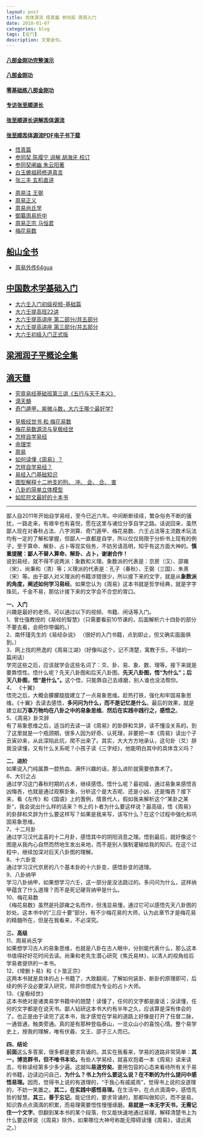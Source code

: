 ```yaml
---
layout: post
title: 炁体源流 悟真篇 参同契 周易入门
date: 2018-01-07
categories: blog
tags: [玄门]
description: 文章金句。
---
```



#### [八部金刚功完整演示](https://www.bilibili.com/video/av7606746)
#### [八部金刚功](https://www.bilibili.com/video/av10982882?from=search&seid=17296101072082020044)
#### [零基础练八部金刚功](http://www.360doc.com/content/17/0729/00/4310195_675013196.shtml#)


#### [专访张至顺道长](https://www.bilibili.com/video/av9273177/?p=2)
#### [张至顺道长讲解炁体源流](http://tv.dsqndh.com/?jk=http%3A%2F%2Fjqaaa.com%2Fjx.php%3Furl%3D&url=https%3A%2F%2Fv.youku.com%2Fv_show%2Fid_XNjQyNDUyOTUy.html)
#### [张至顺炁体源流PDF电子书下载](http://daoyi.yuexinli.com/?s=%E7%82%81%E4%BD%93%E6%BA%90%E6%B5%81)


- [悟真篇](https://so.gushiwen.org/guwen/book_159.aspx)
- [参同契 陈撄宁 讲解 胡海牙 校订 ](http://www.dadaojiayuan.com/cache/cj_info339-49-1.html)
- [参同契阐幽 朱云阳著](http://www.360doc.cn/article/12994104_303997875.html)
- [白玉蟾祖師修道真言](http://bbs.tianya.cn/post-16-859934-1.shtml)
- [张三丰 玄机直讲](http://www.360doc.com/content/14/1226/14/15585030_435910949.shtml)

<p>
  </p>
  
- [周易注 王弼](http://book.sbkk8.com/gudai/yijingshuji/zhouyizhu/)
- [周易正义](http://yuedu.163.com/source/01df5ce8-48ea-4400-b68f-68f4ca9ce907_4)
- [周易尚氏学](http://yuedu.163.com/source/5deab14e510b48d588ee7adb214d0984_4)
- [御纂周易折中](http://yuedu.163.com/source/68ef95c46f4d4961a0634f7353f2b545_4)
- [周易正宗 马恒君](https://zhidao.baidu.com/share/19aa889aa5d5ed27824fc484bfa9ff8c.html)
- [梅花易数](http://book.sbkk8.com/gudai/yijingshuji/meihuayishu/)


## [船山全书](http://www.ximalaya.com/8524809/album/?q=%E8%88%B9%E5%B1%B1%E5%85%A8%E4%B9%A6)
- [周易外传64gua](http://www.64gua.com/ebook/zyyj/)


## [中国数术学基础入门](https://www.bilibili.com/video/av15187264/)
- [大六壬入门初级视频-基础篇](https://www.bilibili.com/video/av14732315/)<br>
- [大六壬提高班22讲](https://www.bilibili.com/video/av12182721/)
- [大六壬提高讲座 第二部分/共五部分](https://www.bilibili.com/video/av18912694/)
- [大六壬提高讲座 第三部分/共五部分](https://www.bilibili.com/video/av22815135)
- [大六壬初级入门正式版](https://www.bilibili.com/video/av19830524/)

## [梁湘润子平概论全集](https://space.bilibili.com/94832150?from=search&seid=15360690948402010774#/video?tid=0&page=1&keyword=&order=pubdate)

## [滴天髓](https://space.bilibili.com/14913263?from=search&seid=12832460799862798786#/)
- [究竟易经基础班第三讲《五行与天干本义》](http://v.youku.com/v_show/id_XMTgyMjY5ODQxNg==.html?spm=a2hzp.8253869.0.0)
- [滴天髓](http://www.64gua.com/ebook/dts/)
- [奇门遁甲，紫微斗数，大六壬哪个最好学?](https://www.jianshu.com/p/e58dae2e0903)

<p>
  </p>

- [ 皇极经世书 和 梅花易数](https://www.zhihu.com/question/26680431)<br>
- [ 梅花易数源流与皇极经世](https://mp.weixin.qq.com/s/7vBIB3T55XcdOfqtWVoEVQ)
- [怎样自学易经](https://www.zhihu.com/question/19622720/answer/136645548)<br>
- [命理学](https://www.zhihu.com/collection/131783731)<br>
- [周易](https://www.zhihu.com/collection/166798187)<br>
- [如何读懂《周易》？](https://www.zhihu.com/question/20428195?sort=created)<br>
- [怎样自学易经？](https://www.zhihu.com/question/19622720)<br>
- [易经入门基础知识](http://book.sbkk8.com/gudai/yijingshuji/yijingrumen/)
- [图型解释十二地支的刑、 冲、 会、 合、 害](http://www.360doc.com/content/15/0802/23/8780464_489131294.shtml)
- [八卦的简单立体模型](http://www.360doc.cn/article/58423_3263026.html)
- [如尼符文最好的十本书](https://mp.weixin.qq.com/s/O-bw2NPsdPOCHcrhRjYuHw)

----

鄙人自2011年开始自学易经，至今已近六年。中间断断续续，繁杂俗务不断的骚扰，一路走来，有艰辛也有喜悦，愿在这里与诸位分享自学之路。话说回来，虽然鄙人现在对春秋占法、八字测算、奇门遁甲、梅花易数、六壬占法等主流数术玩法均有一定的了解和掌握，但鄙人一直都是自学，所以仅仅局限于分析书上现有的例子，至于算命、解卦、占卜等现实俗务，不妨另请高明，知乎有这方面大神的。<b>慎重提醒：鄙人不替人算命、解卦、占卜，谢谢合作！</b><br>说到易经，就不得不说两派：象数和义理。象数派的代表是：京房（汉）、邵雍（宋）、尚秉和（清）等；义理派的代表是：孔子（春秋）、王弼（三国）、朱熹（宋）等。由于鄙人对义理派的书籍涉猎很少，所以接下来的文字，就是从<b>象数派的角度，阐述如何学习易经</b>。如果您认为《周易》这本书就是哲学经典，就是字字珠玑，千金不易，那估计接下来的文字会不合您的胃口。<br>

<b>一、入门</b><br>    兴趣是最好的老师。可以通过以下的视频、书籍、闲话等入门。<br>    1、曾仕强教授的《易经的智慧》（只需要看前10节课的，后面解析六十四卦的部分不要去看，会把你带偏的。）<br>    2、南怀瑾先生的《易经杂说》 （很好的入门书籍，点到即止，但又确实面面俱到。） <br>    3、网上找的熊逸的《周易江湖》（好像叫这个，记不清楚，寓教于乐，不错的一篇闲话）<br>    学完这些之后，应该就学会这些名词了：爻、卦、易、象、数、理等。接下来就是要靠悟性。悟什么呢？先天八卦图和后天八卦图。<b>先天八卦图，悟“为什么”；后天八卦图，悟“是什么”。</b>这个悟，只能靠自己去琢磨，别人谁也没法帮你。<br>    4、 《十翼》<br>    悟完之后，大概会朦朦胧胧建立了一点易象思维。趁热打铁，强化和牢固易象思维。《十翼》去读去感悟，<b>多问问为什么，而不是记忆是什么</b>。最后的效果，就是建立起<b>万事万物均在八卦之中的易象思维</b>。<b>然后在实践中践行之，感悟之</b>。<br>    5、《周易》卦爻辞<br>     有了易象思维之后，适当的去读一读《周易》的卦辞和爻辞，读不懂没关系的。到了这里就是一个瓶颈期，很多人因为好奇、认死理，非要把一本《周易》读出个子丑寅卯来，从此深陷此坑，爬不出来了。其实，大大方方地承认，这句卦（爻）辞我没读懂，又有什么关系呢？小孩子读《三字经》，他能明白其中的具体含义吗？<br>
 
<b>二、进阶</b><br>    如果说入门纯属靠一腔热血、满怀兴趣的话，那么进阶就需要依靠术了。<br>    6、大衍之占<br>    通过学习这门春秋时期的占术，继续感悟。悟什么呢？最初级，通过易象来感悟吉凶悔吝，也就是通过观察卦象，分析这个是大吉呢、还是小凶、还是悔吝？接下来，看《左传》和《国语》上的蓍例，情景代人，假如我来解析这个“某卦之某卦”，我会说出什么样的话来？书上的卜者为什么要这样说？最高级，悟《周易》的卦辞和爻辞为什么要这样写？如果是我来写，该写什么？在这个过程中强化和巩固易象思维。<br>    7、十二月卦<br>    通过学习汉代孟喜的十二月卦，感悟其中的阴阳消息之理。悟到最后，就好像这个图是从我内心自然而然地生发出来地，而不是别人强制灌输给我的知识。在这个过程中，继续加深对后天八卦图的理解。<br>    8、十六卦变<br>    通过学习汉代京房的八个基本卦的十六卦变，感悟卦变的道理。<br>    9、八卦纳甲<br>    学习八卦纳甲，如果想学习六壬，这一部分是没法跳过的。多问问为什么，这样纳甲蕴含了什么道理？而不是死记硬背纳甲是什么。<br>    10、梅花易数<br>    《梅花易数》虽然是托邵雍之名而作，但浅显易懂，通过它可以感悟先天八卦图的妙处。这本书中的“三应十要”部分，有不少梅花易的大师，认为此章节才是梅花易的精髓所在，但是在我看来，不必深究。<br>

<b>三、高级</b><br>    11、周易尚氏学<br>     如果想学习古人的易象思维，也就是八卦在古人眼中，分别能代表什么，那么这本书值得好好花时间去读。尚秉和老先生潜心研究《焦氏易林》，以清人的视角给后学易者提供的一本书。<br>    12、《增删卜易》和《卜筮正宗》<br>    这两本书就是具体的占卜书籍了，大致翻阅，了解如何装卦、断卦的原理即可，后续的例子没必要深入研究，除非你想成为专业的占卜大师。<br>    13、《皇极经世》<br>    这本书绝对是诸类易学书籍中的翘楚！读懂了，任何的文字都是废话；没读懂，任何的文字都是在说天书。鄙人钻研这本书大约有半年之久，应该算是深有体会的了。也正是由于读完了这本书，我才感觉在学易的道路上好像是打开了任督二脉，一通皆通，触类旁通。真的是有那种登临泰山，一览众山小的喜悦心情。整个易学史上，按我的理解，唯有伏羲、文王、邵子三人而已。<br>
  
<b>四、结论</b><br><b>    前面</b>这么多答案，很多都是要求背诵的。其实在我看来，学易的道路非常简单：<b>其一，博览群书，但不唯书本论。</b>有些人学易经，就喜欢抱着一本《周易》读来读去，号称读经第多少多少遍。这就叫<b>易道穷矣</b>。要用包容的心态来看待所有关于易的书籍，边读边问自己，<b>为什么？书上为什么要这么说？在不断的为什么提问中感悟易理。</b>因而，觉得书上说的有道理的，“于我心有戚戚焉”，觉得书上说的没道理的，不妨一笑置之。<b>其二，在实践中感悟易理。</b>在生活中，在点点滴滴中，感悟先哲的智慧。<b>其三，善于忘记</b>。能记住的，要求背诵的，那都叫做知识，而不是易。知识靠点点滴滴的积累，而易理需要悟性慢慢琢磨。<b>易就是一本无字天书，无需记住一个文字</b>。但翻到某本书的某个段落，你又能快速地通过易理，解释清楚书上为什么要这样说（《周易》除外，如果哪位大神号称能无障碍读懂《周易》，请远离之。）
